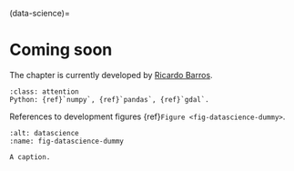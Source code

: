 (data-science)=
# Coming soon

The chapter is currently developed by [Ricardo Barros](https://github.com/ricardovobarros).

```{admonition} Requirements
:class: attention
Python: {ref}`numpy`, {ref}`pandas`, {ref}`gdal`.
```

References to development figures {ref}`Figure <fig-datascience-dummy>`.

```{figure} ../img/datascience/dummy.jpg
:alt: datascience
:name: fig-datascience-dummy

A caption.
```
